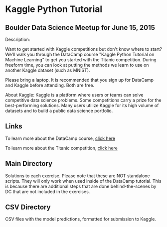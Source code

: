 # Kaggle Python Tutorial
## Boulder Data Science Meetup for June 15, 2015
Description:

Want to get started with Kaggle competitions but don't know where to start? We'll walk you through the DataCamp course "Kaggle Python Tutorial on Machine Learning" to get you started with the Titanic competition. During freeform time, you can look at putting the methods we learn to use on another Kaggle dataset (such as MNIST).

Please bring a laptop. It is recommended that you sign up for DataCamp and Kaggle before attending. Both are free.

About Kaggle: Kaggle is a platform where users or teams can solve competitive data science problems. Some competitions carry a prize for the best-performing solutions. Many users utilize Kaggle for its high volume of datasets and to build a public data science portfolio.
## Links
To learn more about the DataCamp course, [click here](https://www.datacamp.com/courses/kaggle-python-tutorial-on-machine-learning "Kaggle Python DataCamp")

To learn more about the Titanic competition, [click here](https://www.kaggle.com/c/titanic "Kaggle Titanic Competition")
## Main Directory
Solutions to each exercise. Please note that these are NOT standalone scripts. They will only work when used inside of the DataCamp tutorial. This is because there are additional steps that are done behind-the-scenes by DC that are not included in the exercises.
## CSV Directory
CSV files with the model predictions, formatted for submission to Kaggle.

